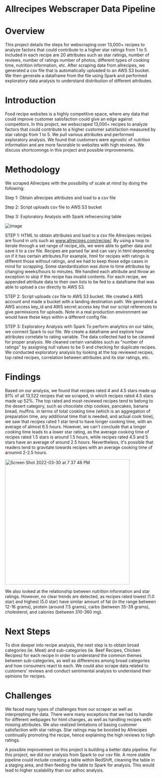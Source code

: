 # Allrecipes Webscraper Data Pipeline

# Overview
This project details the steps for webscraping over 13,000+ recipes to analyze factors that could contribute to a higher star ratings from 1 to 5. Included in each recipe are 20 attributes such as star ratings, number of reviews, number of ratings number of photos, different types of cooking time, nutrition information, etc. After scraping data from allrecipes, we generated a csv file that is automatically uploaded to an AWS S3 bucket. We then generate a dataframe from the file using Spark and performed exploratory data analysis to understand distribution of different attributes.

# Introduction
Food recipe websites is a highly competitive space, where any data that could improve customer satisfaction could give an edge against competitors. In this project, we webscraped 13,000+ recipes to analyze factors that could contribute to a higher customer satisfaction measured by star ratings from 1 to 5. We pull various attributes and performed exploratory analysis. We found that customers were agnostic of nutrition information and are more favorable to websites with high reviews. We discuss shortcomings in this project and possible improvements.

# Methodology
We scraped Allrecipes with the possibility of scale at mind by doing the following:

Step 1: Obtain allrecipes attributes and load to a csv file

Step 2: Script uploads csv file to AWS S3 bucket 

Step 3: Exploratory Analysis with Spark refrecencing table

![image](https://user-images.githubusercontent.com/77939423/160414750-143e899d-f307-4a64-ae54-90b713e995be.png)

STEP 1: HTML to obtain attributes and load to a csv file Allrecipes recipes are found in urls such as www.allrecipes.com/recipe/. By using a loop to iterate through a set range of recipe_ids, we were able to gather data and save it to a csv file. Recipes are parsed far and can vary in html depending on if it has certain attributes.For example, html for recipes with ratings is different those without ratings, and we had to keep those edge cases in mind for scrapping. Some standardization was done to time attributes by changing weeks/hours to minutes. We handled each attribute and throw an exception to skip if the recipe has invalid contents. For each recipe, we appended attribute data to their own lists to be fed to a dataframe that was able to upload a csv directly to AWS S3.

STEP 2: Script uploads csv file to AWS S3 bucket. We created a AWS account and made a bucket with a landing destination path. We generated a AWS access key_id and AWS secret access key that our script references to give permissions for uploads. Note in a real production environment we would have these keys within a different config file.

STEP 3: Exploratory Analysis with Spark To perform analytics on our table, we connect Spark to our file. We create a dataframe and explore how attributes correlate to rating variable. The data collected had to be cleaned for proper analysis. We cleaned certain variables such as "number of ratings" by assigning null values to be 0 and checking for duplicate recipes. We conducted exploratory analysis by looking at the top reviewed recipes, top rated recipes, correlation between attributes and its star ratings, etc. 

# Findings
Based on our analysis, we found that recipes rated 4 and 4.5 stars made up 81% of all 13,522 recipes that we scraped, in which recipes rated 4.5 stars made up 52%. The top rated and most-reviewed recipes tend to belong to the desert category, such as chocolate chip cookies, pancakes, banana bread, muffins. In terms of total cooking time (which is an aggregation of preparation time, any additional time that is needed, and actual cook time), we saw that recipes rated 1 star tend to have longer cooking time, with an average of almost 6.5 hours. However, we can't conclude that a longer cooking time leads to a lower star rating, as the average cooking time of recipes rated 1.5 stars is around 1.5 hours, while recipes rated 4.5 and 5 stars have an average of around 2.5 hours. Nevertheless, it's possible that readers tend to gravitate towards recipes with an average cooking time of arounnd 2-2.5 hours.

<img width="412" alt="Screen Shot 2022-03-30 at 7 37 48 PM" src="https://user-images.githubusercontent.com/77939423/160953357-f8f9f81a-9cdd-47c0-8c31-e2ef2f1025f1.png">

We also looked at the relationship between nutrition information and star ratings. However, no clear trends are detected, as recipes rated lowest (1.0 star) and highest (5.0 star) have similar amount of fat (in the range between 12-16 grams), protein (around 7.5 grams), carbs (between 35-39 grams), cholesterol, and calories (between 310-360 mg).

# Next Steps
To dive deeper into recipe analysis, the next step is to obtain broad categories (ie. Meat) and sub-categories (ie. Beef Recipes, Chicken Recipes) for each recipe in order to understand the common themes between sub-categories, as well as differences among broad categories and how consumers react to each. We could also scrape data related to customers' reviews and conduct sentimental analysis to understand their opinions for recipes.

# Challenges
We faced many types of challenges from our scraper as well as interprepting the data. There were many exceptions that we had to handle for different webpages for html changes, as well as handling recipes with missing attributes. We also realized limitations of basing customer satisfaction with star ratings. Star ratings may be boosted by Allrecipes continually promoting the recipe, hence explaining the high reviews to high ratings.

A possible improvement on this project is building a better data pipeline. For this project, we did our analysis from Spark to our csv file. A more stable pipeline could include creating a table within RedShift, cleaning the table in a staging area, and then feeding the table to Spark for analysis. This would lead to higher scalability than our adhoc analysis.
